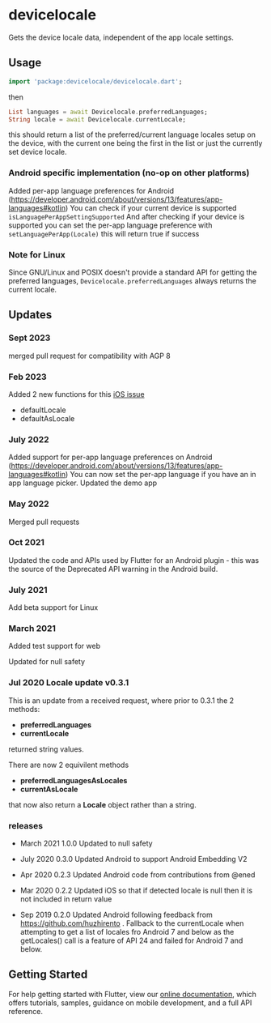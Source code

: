 # devicelocale

Gets the device locale data, independent of the app locale settings.

## Usage

```dart
import 'package:devicelocale/devicelocale.dart';
```

then

```dart
List languages = await Devicelocale.preferredLanguages;
String locale = await Devicelocale.currentLocale;
```

this should return a list of the preferred/current language locales setup on the device, with the current one being the first in the list or just the currently set device locale.

### Android specific implementation (no-op on other platforms)
Added per-app language preferences for Android (https://developer.android.com/about/versions/13/features/app-languages#kotlin)
You can check if your current device is supported `isLanguagePerAppSettingSupported`
And after checking if your device is supported you can set the per-app language preference with `setLanguagePerApp(Locale)` this will return true if success

### Note for Linux

Since GNU/Linux and POSIX doesn't provide a standard API for getting the preferred languages, `Devicelocale.preferredLanguages` always returns the current locale.

## Updates

### Sept 2023
merged pull request for compatibility with AGP 8

### Feb 2023
Added  2 new functions for this [iOS issue](https://github.com/magnatronus/flutter-devicelocale/issues/38)

- defaultLocale
 - defaultAsLocale
 

### July 2022
Added support for per-app language preferences on Android (https://developer.android.com/about/versions/13/features/app-languages#kotlin)
You can now set the per-app language if you have an in app language picker.
Updated the demo app

### May 2022
Merged pull requests

### Oct 2021
Updated the code and APIs used by Flutter for an Android plugin - this was the source of the Deprecated API warning in the Android build.

### July 2021
Add beta support for Linux

### March 2021

Added test support for web

Updated for null safety

### Jul 2020 Locale update v0.3.1

This is an update from a received request, where prior to 0.3.1  the 2 methods:

- **preferredLanguages**
- **currentLocale**

returned string values.

There are now 2 equivilent methods

- **preferredLanguagesAsLocales**
- **currentAsLocale**

that now also return a **Locale** object rather than a string.

### releases

- March 2021 1.0.0 Updated to null safety

- July 2020 0.3.0 Updated Android to support Android Embedding V2

- Apr 2020 0.2.3 Updated Android code from contributions from @ened

- Mar 2020 0.2.2 Updated iOS so that if detected locale is null then it is not included in return value

- Sep 2019 0.2.0 Updated Android following feedback from https://github.com/huzhirento . Fallback to the currentLocale when attempting to get a list of locales fro Android 7 and below as the getLocales() call is a feature of API 24 and failed for Android 7 and below.

## Getting Started

For help getting started with Flutter, view our
[online documentation](https://flutter.io/docs), which offers tutorials,
samples, guidance on mobile development, and a full API reference.
